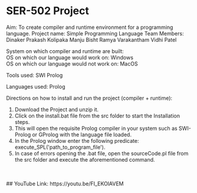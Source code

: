 # SER-502 Project
Aim: To create compiler and runtime environment for a programming language.
Project name: Simple Programming Language
Team Members: Dinaker Prakash Kolipaka
              Manju Bisht
              Ramya Varakantham
              Vidhi Patel
              
System on which compiler and runtime are built: <br>
OS on which our language would work on: Windows <br>
OS on which our language would not work on: MacOS <br>

Tools used: SWI Prolog

Languages used: Prolog
     
Directions on how to install and run the project (compiler + runtime):
1. Download the Project and unzip it. <br>
2. Click on the install.bat file from the src folder to start the Installation steps. <br>
3. This will open the requisite Prolog compiler in your system such as SWI-Prolog or GProlog with the language file loaded. <br>
4. In the Prolog window enter the following predicate:
execute_SPL('path_to_program_file'). <br>
5. In case of errors opening the .bat file, open the sourceCode.pl file from the src folder and execute the aforementioned command.
<br>
<br>
## YouTube Link: https://youtu.be/FI_EKOlAVEM

